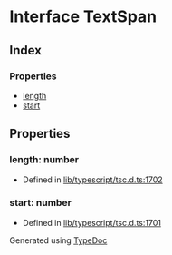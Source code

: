 # Interface TextSpan


## Index

### Properties
* [length](ts.textspan.md#length)
* [start](ts.textspan.md#start)

## Properties

### length: number

* Defined in [lib/typescript/tsc.d.ts:1702](https://github.com/kimamula/typedoc/blob/HEAD/src/lib/typescript/tsc.d.ts#L1702)


### start: number

* Defined in [lib/typescript/tsc.d.ts:1701](https://github.com/kimamula/typedoc/blob/HEAD/src/lib/typescript/tsc.d.ts#L1701)



Generated using [TypeDoc](http://typedoc.io)
